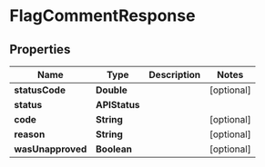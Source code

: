

# FlagCommentResponse


## Properties

| Name | Type | Description | Notes |
|------------ | ------------- | ------------- | -------------|
|**statusCode** | **Double** |  |  [optional] |
|**status** | **APIStatus** |  |  |
|**code** | **String** |  |  [optional] |
|**reason** | **String** |  |  [optional] |
|**wasUnapproved** | **Boolean** |  |  [optional] |




